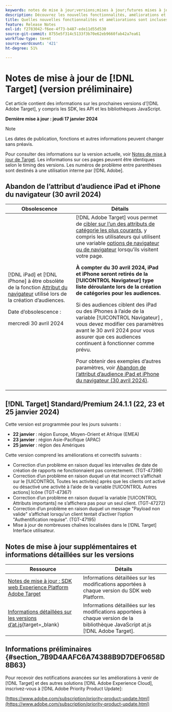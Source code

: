 ```yaml
---
keywords: notes de mise à jour;versions;mises à jour;futures mises à jour;améliorations;nouvelles fonctionnalités;correctifs;préliminaire
description: Découvrez les nouvelles fonctionnalités, améliorations et correctifs de la prochaine version dʼ [!DNL Adobe Target], notamment les SDK, les API et les bibliothèques JavaScript.
title: Quelles nouvelles fonctionnalités et améliorations sont incluses dans la prochaine version de [!DNL Target] ?
feature: Release Notes
exl-id: f2783042-f6ee-4f73-b487-ede11d55d530
source-git-commit: 8755e5f314c5133f3b70e62eb9660fab42a7ea61
workflow-type: tm+mt
source-wordcount: '421'
ht-degree: 51%

---
```


# Notes de mise à jour de [!DNL Target] (version préliminaire)

Cet article contient des informations sur les prochaines versions d’[!DNL Adobe Target], y compris les SDK, les API et les bibliothèques JavaScript.

**Dernière mise à jour : jeudi 17 janvier 2024**

>[!NOTE]
>
>Les dates de publication, fonctions et autres informations peuvent changer sans préavis.
>
>Pour consulter des informations sur la version actuelle, voir [Notes de mise à jour de Target](release-notes.md). Les informations sur ces pages peuvent être identiques selon le timing des versions. Les numéros de problème entre parenthèses sont destinés à une utilisation interne par [!DNL Adobe].

## Abandon de l’attribut d’audience iPad et iPhone du navigateur (30 avril 2024)

| Obsolescence | Détails |
|--- |--- |
| [!DNL iPad] et [!DNL iPhone] à être obsolète de la fonction [Attribut du navigateur](/help/main/c-target/c-audiences/c-target-rules/browser.md) utilisé lors de la création d’audiences.<p>Date d’obsolescence :<P>mercredi 30 avril 2024 | [!DNL Adobe Target] vous permet de [cibler sur l’un des attributs de catégorie les plus courants](/help/main/c-target/c-audiences/c-target-rules/target-rules.md), y compris les utilisateurs qui utilisent une variable [options de navigateur ou de navigateur](/help/main/c-target/c-audiences/c-target-rules/browser.md) lorsqu’ils visitent votre page.<P><B>À compter du 30 avril 2024, iPad et iPhone seront retirés de la [!UICONTROL Navigateur] type liste déroulante lors de la création de catégories pour les audiences.</b><P>Si des audiences ciblent des iPad ou des iPhones à l’aide de la variable [!UICONTROL Navigateur] , vous devez modifier ces paramètres avant le 30 avril 2024 pour vous assurer que ces audiences continuent à fonctionner comme prévu.<p>Pour obtenir des exemples d’autres paramètres, voir [Abandon de l’attribut d’audience iPad et iPhone du navigateur (30 avril 2024)](/help/main/c-target/c-audiences/c-target-rules/browser.md#deprecation). |

## [!DNL Target] Standard/Premium 24.1.1 (22, 23 et 25 janvier 2024)

Cette version est programmée pour les jours suivants :

* **22 janvier** : région Europe, Moyen-Orient et Afrique (EMEA)
* **23 janvier** : région Asie-Pacifique (APAC)
* **25 janvier** : région des Amériques

Cette version comprend les améliorations et correctifs suivants :

* Correction d’un problème en raison duquel les intervalles de date de création de rapports ne fonctionnaient pas correctement. (TGT-47396)
* Correction d’un problème en raison duquel un état incorrect s’affichait sur le [!UICONTROL Toutes les activités] après que les clients ont activé ou désactivé une activité à l’aide de la variable [!UICONTROL Autres actions] Icône (TGT-47367)
* Correction d’un problème en raison duquel la variable [!UICONTROL Attributs importants] ne s’affichera pas pour un seul client. (TGT-47272)
* Correction d’un problème en raison duquel un message &quot;Payload non valide&quot; s’affichait lorsqu’un client tentait d’activer l’option &quot;Authentification requise&quot;. (TGT-47195)
* Mise à jour de nombreuses chaînes localisées dans le [!DNL Target] Interface utilisateur.

## Notes de mise à jour supplémentaires et informations détaillées sur les versions

| Ressource | Détails |
|--- |--- |
| [Notes de mise à jour : SDK web Experience Platform Adobe Target](https://experienceleague.adobe.com/docs/experience-platform/edge/release-notes.html?lang=fr) | Informations détaillées sur les modifications apportées à chaque version du SDK web Platform. |
| [Informations détaillées sur les versions d’at.js](https://experienceleague.corp.adobe.com/docs/target-dev/developer/client-side/at-js-implementation/target-atjs-versions.html){target=_blank} | Informations détaillées sur les modifications apportées à chaque version de la bibliothèque JavaScript at.js [!DNL Adobe Target]. |

## Informations préliminaires {#section_7B9D4AAFC6A74388B9D7DEF0658D8B63}

Pour recevoir des notifications avancées sur les améliorations à venir de [!DNL Target] et des autres solutions [!DNL Adobe Experience Cloud], inscrivez-vous à [!DNL Adobe Priority Product Update]:

[https://www.adobe.com/subscription/priority-product-update.html](https://www.adobe.com/subscription/priority-product-update.html)
